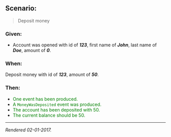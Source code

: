 ## Scenario:

> Deposit money

### Given:

- Account was opened with id of __*123*__, first name of __*John*__, last name of __*Doe*__, amount of __*0*__.

### When:

Deposit money with id of __*123*__, amount of __*50*__.

### Then:

- <font style='color: green !important;'>One event has been produced.</font>
- <font style='color: green !important;'>A `MoneyWasDeposited` event was produced.</font>
- <font style='color: green !important;'>The account has been deposited with 50.</font>
- <font style='color: green !important;'>The current balance should be 50.</font>

---
*Rendered 02-01-2017.*
